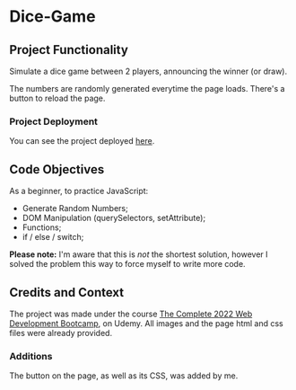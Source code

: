 # Dice-Game

## Project Functionality

Simulate a dice game between 2 players, announcing the winner (or draw).

The numbers are randomly generated everytime the page loads. There's a button to reload the page.

### Project Deployment
You can see the project deployed [here](https://preis8.github.io/Dice-Game/).

## Code Objectives

As a beginner, to practice JavaScript:
- Generate Random Numbers;
- DOM Manipulation (querySelectors, setAttribute);
- Functions;
- if / else / switch;

**Please note:** I'm aware that this is *not* the shortest solution, however I solved the problem this way to force myself to write more code.

## Credits and Context

The project was made under the course [The Complete 2022 Web Development Bootcamp](https://www.udemy.com/course/the-complete-web-development-bootcamp/), on Udemy. All images and the page html and css files were already provided.

### Additions

The button on the page, as well as its CSS, was added by me.
